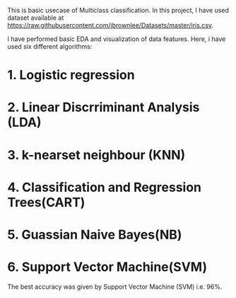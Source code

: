 This is basic usecase of Multiclass classification. In this project, I have used dataset available 
at https://raw.githubusercontent.com/jbrownlee/Datasets/master/iris.csv. 

I have performed basic EDA and visualization of data features. Here, i have used six different
algorithms:

# 1. Logistic regression
# 2. Linear Discrriminant Analysis (LDA)
# 3. k-nearset neighbour (KNN)
# 4. Classification and Regression Trees(CART)
# 5. Guassian Naive Bayes(NB)
# 6. Support Vector Machine(SVM)

The best accuracy was given by Support Vector Machine (SVM) i.e. 96%. 